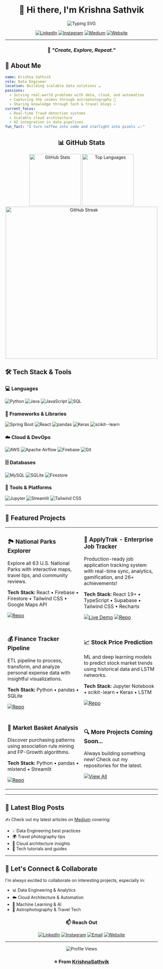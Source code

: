 <div align="center">

# 👋 Hi there, I'm Krishna Sathvik

<img src="https://readme-typing-svg.herokuapp.com?font=Fira+Code&size=24&duration=3000&pause=1000&color=2E9EF7&center=true&vCenter=true&width=435&lines=Data+Engineer+%F0%9F%92%BB;Astrophotographer+%F0%9F%8C%8C;Travel+Enthusiast+%E2%9C%88%EF%B8%8F;Lifelong+Learner+%F0%9F%8E%AF" alt="Typing SVG" />

<p>
  <a href="https://www.linkedin.com/in/krishnasathvik/"><img src="https://img.shields.io/badge/LinkedIn-0077B5?style=for-the-badge&logo=linkedin&logoColor=white" alt="LinkedIn"></a>
  <a href="https://instagram.com/travelswithkrishna"><img src="https://img.shields.io/badge/Instagram-E4405F?style=for-the-badge&logo=instagram&logoColor=white" alt="Instagram"></a>
  <a href="https://medium.com/@codebykrishna"><img src="https://img.shields.io/badge/Medium-12100E?style=for-the-badge&logo=medium&logoColor=white" alt="Medium"></a>
  <a href="https://www.krishnasathvik.com/"><img src="https://img.shields.io/badge/Website-4285F4?style=for-the-badge&logo=google-chrome&logoColor=white" alt="Website"></a>
</p>

---

### 💫 *"Create, Explore, Repeat."*

</div>

## 🚀 About Me

```yaml
name: Krishna Sathvik
role: Data Engineer
location: Building scalable data solutions ☁️
passions: 
  - Solving real-world problems with data, cloud, and automation
  - Capturing the cosmos through astrophotography 🌌
  - Sharing knowledge through tech & travel blogs ✍️
current_focus:
  - Real-time fraud detection systems
  - Scalable cloud architecture
  - AI integration in data pipelines
fun_fact: "I turn coffee into code and starlight into pixels ☕️✨"
```

<div align="center">

## 📊 GitHub Stats

<img src="https://github-readme-stats.vercel.app/api?username=KrishnaSathvik&show_icons=true&theme=tokyonight&hide_border=true&count_private=true" alt="GitHub Stats" height="170"/>
<img src="https://github-readme-stats.vercel.app/api/top-langs/?username=KrishnaSathvik&layout=compact&theme=tokyonight&hide_border=true" alt="Top Languages" height="170"/>

<img src="https://github-readme-streak-stats.herokuapp.com/?user=KrishnaSathvik&theme=tokyonight&hide_border=true" alt="GitHub Streak" width="500"/>

</div>

## 🛠️ Tech Stack & Tools

### 💻 Languages
![Python](https://img.shields.io/badge/Python-3776AB?style=for-the-badge&logo=python&logoColor=white)
![Java](https://img.shields.io/badge/Java-007396?style=for-the-badge&logo=java&logoColor=white)
![JavaScript](https://img.shields.io/badge/JavaScript-F7DF1E?style=for-the-badge&logo=javascript&logoColor=black)
![SQL](https://img.shields.io/badge/SQL-4479A1?style=for-the-badge&logo=mysql&logoColor=white)

### 🎨 Frameworks & Libraries
![Spring Boot](https://img.shields.io/badge/Spring_Boot-6DB33F?style=for-the-badge&logo=spring-boot&logoColor=white)
![React](https://img.shields.io/badge/React-20232A?style=for-the-badge&logo=react&logoColor=61DAFB)
![pandas](https://img.shields.io/badge/pandas-150458?style=for-the-badge&logo=pandas&logoColor=white)
![Keras](https://img.shields.io/badge/Keras-D00000?style=for-the-badge&logo=keras&logoColor=white)
![scikit--learn](https://img.shields.io/badge/scikit--learn-F7931E?style=for-the-badge&logo=scikit-learn&logoColor=white)

### ☁️ Cloud & DevOps
![AWS](https://img.shields.io/badge/AWS-232F3E?style=for-the-badge&logo=amazon-aws&logoColor=white)
![Apache Airflow](https://img.shields.io/badge/Airflow-017CEE?style=for-the-badge&logo=apache-airflow&logoColor=white)
![Firebase](https://img.shields.io/badge/Firebase-FFCA28?style=for-the-badge&logo=firebase&logoColor=black)
![Git](https://img.shields.io/badge/Git-F05032?style=for-the-badge&logo=git&logoColor=white)

### 🗄️ Databases
![MySQL](https://img.shields.io/badge/MySQL-4479A1?style=for-the-badge&logo=mysql&logoColor=white)
![SQLite](https://img.shields.io/badge/SQLite-07405E?style=for-the-badge&logo=sqlite&logoColor=white)
![Firestore](https://img.shields.io/badge/Firestore-FFCA28?style=for-the-badge&logo=firebase&logoColor=black)

### 🎯 Tools & Platforms
![Jupyter](https://img.shields.io/badge/Jupyter-F37626?style=for-the-badge&logo=jupyter&logoColor=white)
![Streamlit](https://img.shields.io/badge/Streamlit-FF4B4B?style=for-the-badge&logo=streamlit&logoColor=white)
![Tailwind CSS](https://img.shields.io/badge/Tailwind_CSS-38B2AC?style=for-the-badge&logo=tailwind-css&logoColor=white)

---

## 🌟 Featured Projects

<table>
<tr>
<td width="50%">

### 🏞️ National Parks Explorer
Explore all 63 U.S. National Parks with interactive maps, travel tips, and community reviews.

**Tech Stack:** React • Firebase • Firestore • Tailwind CSS • Google Maps API

[![Repo](https://img.shields.io/badge/GitHub-Repository-181717?style=for-the-badge&logo=github)](https://github.com/KrishnaSathvik/national-parks-explorer)

</td>
<td width="50%">

### 🚀 ApplyTrak - Enterprise Job Tracker
Production-ready job application tracking system with real-time sync, analytics, gamification, and 26+ achievements!

**Tech Stack:** React 19+ • TypeScript • Supabase • Tailwind CSS • Recharts

[![Live Demo](https://img.shields.io/badge/🌐-Live_Demo-4A5E54?style=for-the-badge)](https://applytrak.com)
[![Repo](https://img.shields.io/badge/GitHub-Repository-181717?style=for-the-badge&logo=github)](https://github.com/KrishnaSathvik/ApplyTrak)

</td>
</tr>

<tr>
<td width="50%">

### 💰 Finance Tracker Pipeline
ETL pipeline to process, transform, and analyze personal expense data with insightful visualizations.

**Tech Stack:** Python • pandas • SQLite

[![Repo](https://img.shields.io/badge/GitHub-Repository-181717?style=for-the-badge&logo=github)](https://github.com/KrishnaSathvik/finance-tracker-pipeline)

</td>
<td width="50%">

### 📈 Stock Price Prediction
ML and deep learning models to predict stock market trends using historical data and LSTM networks.

**Tech Stack:** Jupyter Notebook • scikit-learn • Keras • LSTM

[![Repo](https://img.shields.io/badge/GitHub-Repository-181717?style=for-the-badge&logo=github)](https://github.com/KrishnaSathvik/stock_price_prediction)

</td>
</tr>

<tr>
<td width="50%">

### 🧠 Market Basket Analysis
Discover purchasing patterns using association rule mining and FP-Growth algorithms.

**Tech Stack:** Python • pandas • mlxtend • Streamlit

[![Repo](https://img.shields.io/badge/GitHub-Repository-181717?style=for-the-badge&logo=github)](https://github.com/KrishnaSathvik/market-basket-analysis)

</td>
<td width="50%">

### 🔍 More Projects Coming Soon...
Always building something new! Check out my repositories for the latest.

[![View All](https://img.shields.io/badge/View_All_Repos-181717?style=for-the-badge&logo=github)](https://github.com/KrishnaSathvik?tab=repositories)

</td>
</tr>
</table>

---

## 📝 Latest Blog Posts

<!-- BLOG-POST-LIST:START -->
✍️ Check out my latest articles on [Medium](https://medium.com/@codebykrishna) covering:
- 💡 Data Engineering best practices
- 🌍 Travel photography tips
- 🚀 Cloud architecture insights
- 🔧 Tech tutorials and guides
<!-- BLOG-POST-LIST:END -->

---

## 🤝 Let's Connect & Collaborate

I'm always excited to collaborate on interesting projects, especially in:
- 📊 Data Engineering & Analytics
- ☁️ Cloud Architecture & Automation
- 🤖 Machine Learning & AI
- 🌌 Astrophotography & Travel Tech

<div align="center">

### 📫 Reach Out

[![LinkedIn](https://img.shields.io/badge/LinkedIn-Let's_Connect-0077B5?style=for-the-badge&logo=linkedin&logoColor=white)](https://www.linkedin.com/in/krishnasathvik/)
[![Instagram](https://img.shields.io/badge/Instagram-Follow_My_Journey-E4405F?style=for-the-badge&logo=instagram&logoColor=white)](https://instagram.com/travelswithkrishna)
[![Email](https://img.shields.io/badge/Email-krishnasathvikm@gmail.com-D14836?style=for-the-badge&logo=gmail&logoColor=white)](mailto:krishnasathvikm@gmail.com)
[![Website](https://img.shields.io/badge/Website-Visit_My_Portfolio-4285F4?style=for-the-badge&logo=google-chrome&logoColor=white)](https://www.krishnasathvik.com/)

---

<img src="https://komarev.com/ghpvc/?username=KrishnaSathvik&style=for-the-badge&color=blue" alt="Profile Views"/>

### ⭐️ From [KrishnaSathvik](https://github.com/KrishnaSathvik)

</div>
